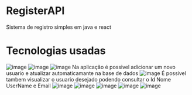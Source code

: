 # RegisterAPI
Sistema de registro simples em java e react 
<h1>Tecnologias usadas</h1>

![image](https://github.com/user-attachments/assets/846eaeb0-5495-42c2-8505-61bf29c5cd6a)
![image](https://github.com/user-attachments/assets/21d87581-ae07-4a99-a5a2-206c18ad86a4)
![image](https://github.com/user-attachments/assets/04590085-5a96-447e-a769-1bc7ae697d4d)
Na aplicação é possivel adicionar um novo usuario e atualizar automaticamante na base de dados
![image](https://github.com/user-attachments/assets/b397d708-8814-4dc8-83f8-3f82c38f2aee)
É possivel tambem visualizar o usuario desejado podendo consultar o Id Nome UserName e Email
![image](https://github.com/user-attachments/assets/ae2735b9-63f2-4e41-9ae3-9c38b4082495)
![image](https://github.com/user-attachments/assets/98075d72-9445-48fd-8c52-cf38ce947c51)
![image](https://github.com/user-attachments/assets/7d81eb46-954e-4fbb-8be9-681938f0a480)
![image](https://github.com/user-attachments/assets/0429bc7d-ffc5-4847-85d3-bb8980d81da9)
![image](https://github.com/user-attachments/assets/05633ec3-bdb5-4b5a-8a20-d16cbd437a91)





